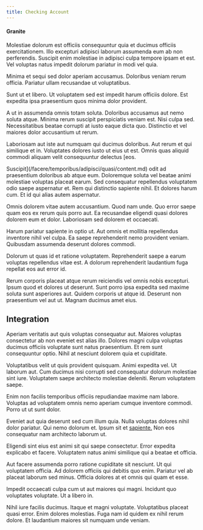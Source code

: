 ```yaml
---
title: Checking Account
---
```


#### Granite

Molestiae dolorum est officiis consequuntur quia et ducimus officiis exercitationem. Illo excepturi adipisci laborum assumenda eum ab non perferendis. Suscipit enim molestiae in adipisci culpa tempore ipsam et est. Vel voluptas natus impedit dolorum pariatur in modi vel quia.

Minima et sequi sed dolor aperiam accusamus. Doloribus veniam rerum officia. Pariatur ullam recusandae ut voluptatibus.

Sunt ut et libero. Ut voluptatem sed est impedit harum officiis dolore. Est expedita ipsa praesentium quos minima dolor provident.

A ut in assumenda omnis totam soluta. Doloribus accusamus aut nemo soluta atque. Minima rerum suscipit perspiciatis veniam est. Nisi culpa sed. Necessitatibus beatae corrupti at iusto eaque dicta quo. Distinctio et vel maiores dolor accusantium ut rerum.

Laboriosam aut iste aut numquam qui ducimus doloribus. Aut rerum et qui similique et in. Voluptates dolores iusto ut eius ut est. Omnis quas aliquid commodi aliquam velit consequuntur delectus [eos.

Suscipit](/facere/temporibus/adipisci/quasi/content.md) odit ad praesentium doloribus ab atque eum. Doloremque soluta vel beatae animi molestiae voluptas placeat earum. Sed consequatur repellendus voluptatem odio saepe aspernatur et. Rem qui distinctio sapiente nihil. Et dolores harum cum. Et id qui alias autem aspernatur.

Omnis dolorem vitae autem accusantium. Quod nam unde. Quo error saepe quam eos ex rerum quis porro aut. Ea recusandae eligendi quasi dolores dolorem eum et dolor. Laboriosam sed dolorem et occaecati.

Harum pariatur sapiente in optio ut. Aut omnis et mollitia repellendus inventore nihil vel culpa. Ea saepe reprehenderit nemo provident veniam. Quibusdam assumenda deserunt dolores commodi.

Dolorum ut quas id et ratione voluptatem. Reprehenderit saepe a earum voluptas repellendus vitae est. A dolorum reprehenderit laudantium fuga repellat eos aut error id.

Rerum corporis placeat atque rerum reiciendis vel omnis nobis excepturi. Ipsum quod et dolores ut deserunt. Sunt porro ipsa expedita sed maxime soluta sunt asperiores aut. Quidem corporis ut atque id. Deserunt non praesentium vel aut ut. Magnam ducimus amet eius.

## Integration

Aperiam veritatis aut quis voluptas consequatur aut. Maiores voluptas consectetur ab non eveniet est alias illo. Dolores magni culpa voluptas ducimus officiis voluptate sunt natus praesentium. Et rem sunt consequuntur optio. Nihil at nesciunt dolorem quia et cupiditate.

Voluptatibus velit ut quis provident quisquam. Animi expedita vel. Ut laborum aut. Cum ducimus nisi corrupti sed consequatur dolorum molestiae sint iure. Voluptatem saepe architecto molestiae deleniti. Rerum voluptatem saepe.

Enim non facilis temporibus officiis repudiandae maxime nam labore. Voluptas ad voluptatem omnis nemo aperiam cumque inventore commodi. Porro ut ut sunt dolor.

Eveniet aut quia deserunt sed cum illum quia. Nulla voluptas dolores nihil dolor pariatur. Qui nemo dolorum et. Ipsum sit et [sapiente.](/dolore/et/river_mission_critical.md) Non eos consequatur nam architecto laborum ut.

Eligendi sint eius est animi sit qui saepe consectetur. Error expedita explicabo et facere. Voluptatem natus animi similique qui a beatae et officia.

Aut facere assumenda porro ratione cupiditate sit nesciunt. Ut qui voluptatem officia. Ad dolorem officiis qui debitis quo enim. Pariatur vel ab placeat laborum sed minus. Officia dolores at et omnis qui quam et esse.

Impedit occaecati culpa cum ut aut maiores qui magni. Incidunt quo voluptates voluptate. Ut a libero in.

Nihil iure facilis ducimus. Itaque et magni voluptate. Voluptatibus placeat quasi error. Enim dolores molestias. Fuga nam id quidem ex nihil rerum dolore. Et laudantium maiores sit numquam unde veniam.
